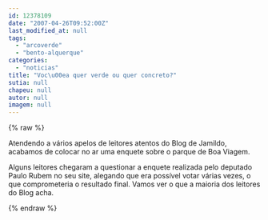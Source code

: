 ```yaml
---
id: 12378109
date: "2007-04-26T09:52:00Z"
last_modified_at: null
tags:
  - "arcoverde"
  - "bento-alquerque"
categories:
  - "noticias"
title: "Voc\u00ea quer verde ou quer concreto?"
sutia: null
chapeu: null
autor: null
imagem: null
---
```

{% raw %}
<p><P>Atendendo a vários apelos de leitores atentos do Blog de Jamildo, acabamos de colocar no ar uma enquete sobre o parque de Boa Viagem. </P></p>
<p><P>Alguns leitores chegaram a questionar a enquete realizada pelo deputado Paulo Rubem no seu site, alegando que era possível votar várias vezes, o que comprometeria o resultado final. Vamos ver o que a maioria dos leitores do Blog acha.</P> </p>
{% endraw %}